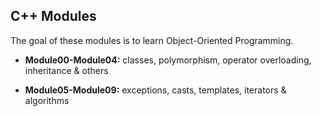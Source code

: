 ## C++ Modules

The goal of these modules is to learn Object-Oriented Programming.

- **Module00-Module04:** classes, polymorphism, operator overloading, inheritance & others

- **Module05-Module09:** exceptions, casts, templates, iterators & algorithms
